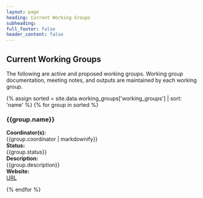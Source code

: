 ```yaml
---
layout: page
heading: Current Working Groups
subheading: 
full_footer: false
header_content: false
---
```



<div class="row bigtext" markdown="1">
<div class="col-sm-8 col-sm-offset-2" markdown="1">


## Current Working Groups
The following are active and proposed working groups. Working group documentation, meeting notes, and outputs are maintained by each working group. 

{% assign sorted = site.data.working_groups['working_groups'] | sort: 'name' %}
{% for group in sorted %}
  <h3 style="margin-top: 20px">{{group.name}}</h3>

 <div class="row">
  <div class="col-sm-2"><b>Coordinator(s):</b></div>
  <div class="col-sm-10">{{group.coordinator | markdownify}}
  </div>
 </div>
 <div class="row">
  <div class="col-sm-2"><b>Status:</b></div>
  <div class="col-sm-10">{{group.status}}</div>
 </div>
 <div class="row">
  <div class="col-sm-2"><b>Description:</b></div>
  <div class="col-sm-10"> {{group.description}}</div>
 </div>
 <div class="row">
  <div class="col-sm-2"><b>Website:</b></div>
  <div class="col-sm-10"><a href="{{group.url}}">URL</a></div>
 </div> 

{% endfor %}
